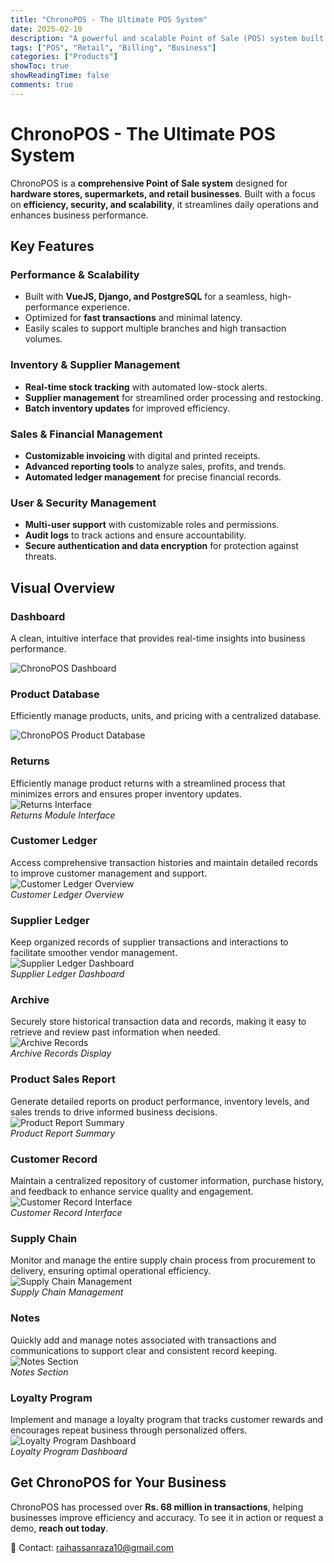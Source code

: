 ```yaml
---
title: "ChronoPOS - The Ultimate POS System"
date: 2025-02-10
description: "A powerful and scalable Point of Sale (POS) system built with VueJS, Django, and PostgreSQL."
tags: ["POS", "Retail", "Billing", "Business"]
categories: ["Products"]
showToc: true
showReadingTime: false
comments: true
---
```


# ChronoPOS - The Ultimate POS System

ChronoPOS is a **comprehensive Point of Sale system** designed for **hardware stores, supermarkets, and retail businesses**. Built with a focus on **efficiency, security, and scalability**, it streamlines daily operations and enhances business performance.

## Key Features

### Performance & Scalability
- Built with **VueJS, Django, and PostgreSQL** for a seamless, high-performance experience.
- Optimized for **fast transactions** and minimal latency.
- Easily scales to support multiple branches and high transaction volumes.

### Inventory & Supplier Management
- **Real-time stock tracking** with automated low-stock alerts.
- **Supplier management** for streamlined order processing and restocking.
- **Batch inventory updates** for improved efficiency.

### Sales & Financial Management
- **Customizable invoicing** with digital and printed receipts.
- **Advanced reporting tools** to analyze sales, profits, and trends.
- **Automated ledger management** for precise financial records.

### User & Security Management
- **Multi-user support** with customizable roles and permissions.
- **Audit logs** to track actions and ensure accountability.
- **Secure authentication and data encryption** for protection against threats.

## Visual Overview

### Dashboard
A clean, intuitive interface that provides real-time insights into business performance.

![ChronoPOS Dashboard](/assets/dashboard.png)


### Product Database
Efficiently manage products, units, and pricing with a centralized database.

![ChronoPOS Product Database](/assets/productdb.png)

### Returns
Efficiently manage product returns with a streamlined process that minimizes errors and ensures proper inventory updates.  
![Returns Interface](/assets/returns.png)  
*Returns Module Interface*

### Customer Ledger
Access comprehensive transaction histories and maintain detailed records to improve customer management and support.  
![Customer Ledger Overview](/assets/customer-ledger.png)  
*Customer Ledger Overview*

### Supplier Ledger
Keep organized records of supplier transactions and interactions to facilitate smoother vendor management.  
![Supplier Ledger Dashboard](/assets/supplier-ledger.png)  
*Supplier Ledger Dashboard*

### Archive
Securely store historical transaction data and records, making it easy to retrieve and review past information when needed.  
![Archive Records](/assets/archive.png)  
*Archive Records Display*

### Product Sales Report
Generate detailed reports on product performance, inventory levels, and sales trends to drive informed business decisions.  
![Product Report Summary](/assets/salesreport.png)  
*Product Report Summary*

### Customer Record
Maintain a centralized repository of customer information, purchase history, and feedback to enhance service quality and engagement.  
![Customer Record Interface](/assets/customer-record.png)  
*Customer Record Interface*

### Supply Chain
Monitor and manage the entire supply chain process from procurement to delivery, ensuring optimal operational efficiency.  
![Supply Chain Management](/assets/supply-chain.png)  
*Supply Chain Management*

### Notes
Quickly add and manage notes associated with transactions and communications to support clear and consistent record keeping.  
![Notes Section](/assets/notes.png)  
*Notes Section*

### Loyalty Program
Implement and manage a loyalty program that tracks customer rewards and encourages repeat business through personalized offers.  
![Loyalty Program Dashboard](/assets/loyalty-program.png)  
*Loyalty Program Dashboard*


## Get ChronoPOS for Your Business

ChronoPOS has processed over **Rs. 68 million in transactions**, helping businesses improve efficiency and accuracy. To see it in action or request a demo, **reach out today**.

📩 Contact: [raihassanraza10@gmail.com](mailto:raihassanraza10@gmail.com)

